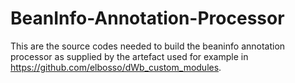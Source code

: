 # BeanInfo-Annotation-Processor

This are the source codes needed to build the beaninfo annotation processor as supplied by
the artefact used for example in https://github.com/elbosso/dWb_custom_modules.
